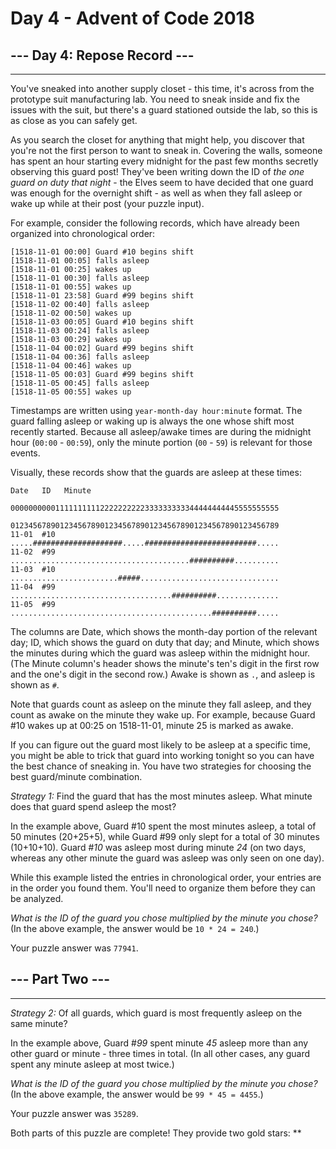 # Day 4 - Advent of Code 2018

## --- Day 4: Repose Record ---

-----------------------------

You've sneaked into another supply closet - this time, it's across from the prototype suit manufacturing lab. You need to sneak inside and fix the issues with the suit, but there's a guard stationed outside the lab, so this is as close as you can safely get.

As you search the closet for anything that might help, you discover that you're not the first person to want to sneak in. Covering the walls, someone has spent an hour starting every midnight for the past few months secretly observing this guard post! They've been writing down the ID of _the one guard on duty that night_ - the Elves seem to have decided that one guard was enough for the overnight shift - as well as when they fall asleep or wake up while at their post (your puzzle input).

For example, consider the following records, which have already been organized into chronological order:

    [1518-11-01 00:00] Guard #10 begins shift
    [1518-11-01 00:05] falls asleep
    [1518-11-01 00:25] wakes up
    [1518-11-01 00:30] falls asleep
    [1518-11-01 00:55] wakes up
    [1518-11-01 23:58] Guard #99 begins shift
    [1518-11-02 00:40] falls asleep
    [1518-11-02 00:50] wakes up
    [1518-11-03 00:05] Guard #10 begins shift
    [1518-11-03 00:24] falls asleep
    [1518-11-03 00:29] wakes up
    [1518-11-04 00:02] Guard #99 begins shift
    [1518-11-04 00:36] falls asleep
    [1518-11-04 00:46] wakes up
    [1518-11-05 00:03] Guard #99 begins shift
    [1518-11-05 00:45] falls asleep
    [1518-11-05 00:55] wakes up

Timestamps are written using `year-month-day hour:minute` format. The guard falling asleep or waking up is always the one whose shift most recently started. Because all asleep/awake times are during the midnight hour (`00:00` - `00:59`), only the minute portion (`00` - `59`) is relevant for those events.

Visually, these records show that the guards are asleep at these times:

    Date   ID   Minute
                000000000011111111112222222222333333333344444444445555555555
                012345678901234567890123456789012345678901234567890123456789
    11-01  #10  .....####################.....#########################.....
    11-02  #99  ........................................##########..........
    11-03  #10  ........................#####...............................
    11-04  #99  ....................................##########..............
    11-05  #99  .............................................##########.....

The columns are Date, which shows the month-day portion of the relevant day; ID, which shows the guard on duty that day; and Minute, which shows the minutes during which the guard was asleep within the midnight hour. (The Minute column's header shows the minute's ten's digit in the first row and the one's digit in the second row.) Awake is shown as `.`, and asleep is shown as `#`.

Note that guards count as asleep on the minute they fall asleep, and they count as awake on the minute they wake up. For example, because Guard #10 wakes up at 00:25 on 1518-11-01, minute 25 is marked as awake.

If you can figure out the guard most likely to be asleep at a specific time, you might be able to trick that guard into working tonight so you can have the best chance of sneaking in. You have two strategies for choosing the best guard/minute combination.

_Strategy 1:_ Find the guard that has the most minutes asleep. What minute does that guard spend asleep the most?

In the example above, Guard #10 spent the most minutes asleep, a total of 50 minutes (20+25+5), while Guard #99 only slept for a total of 30 minutes (10+10+10). Guard #_10_ was asleep most during minute _24_ (on two days, whereas any other minute the guard was asleep was only seen on one day).

While this example listed the entries in chronological order, your entries are in the order you found them. You'll need to organize them before they can be analyzed.

_What is the ID of the guard you chose multiplied by the minute you chose?_ (In the above example, the answer would be `10 * 24 = 240`.)

Your puzzle answer was `77941`.

## --- Part Two ---

-----------------------------

_Strategy 2:_ Of all guards, which guard is most frequently asleep on the same minute?

In the example above, Guard #_99_ spent minute _45_ asleep more than any other guard or minute - three times in total. (In all other cases, any guard spent any minute asleep at most twice.)

_What is the ID of the guard you chose multiplied by the minute you chose?_ (In the above example, the answer would be `99 * 45 = 4455`.)

Your puzzle answer was `35289`.

Both parts of this puzzle are complete! They provide two gold stars: \*\*
